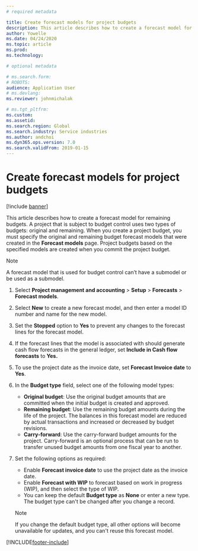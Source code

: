 ```yaml
---
# required metadata

title: Create forecast models for project budgets 
description: This article describes how to create a forecast model for remaining budgets.
author: Yowelle
ms.date: 04/24/2020
ms.topic: article
ms.prod: 
ms.technology: 

# optional metadata

# ms.search.form: 
# ROBOTS: 
audience: Application User
# ms.devlang: 
ms.reviewer: johnmichalak

# ms.tgt_pltfrm: 
ms.custom: 
ms.assetid: 
ms.search.region: Global
ms.search.industry: Service industries
ms.author: andchoi
ms.dyn365.ops.version: 7.0
ms.search.validFrom: 2019-01-15
---
```


# Create forecast models for project budgets 

[!include [banner](../includes/banner.md)]

This article describes how to create a forecast model for remaining budgets. A project that is subject to budget control uses two types of budgets: original and remaining. When you create a project budget, you must specify the original and remaining budget forecast models that were created in the **Forecast models** page. Project budgets based on the specified models are created when you commit the project budget.

> [!NOTE]
> A forecast model that is used for budget control can’t have a submodel or be used as a submodel.

1. Select **Project management and accounting** > **Setup** > **Forecasts**  > **Forecast models**.
2. Select **New** to create a new forecast model, and then enter a model ID number and name for the new model. 
3. Set the **Stopped** option to **Yes** to prevent any changes to the forecast lines for the forecast model. 
4. If the forecast lines that the model is associated with should generate cash flow forecasts in the general ledger, set **Include in Cash flow forecasts** to **Yes.** 
5. To use the project date as the invoice date, set **Forecast Invoice date** to **Yes**. 
6. In the **Budget type** field, select one of the following model types:

   - **Original budget**: Use the original budget amounts that are committed when the initial budget is created and approved.
   - **Remaining budget**: Use the remaining budget amounts during the life of the project. The balances in this forecast model are reduced by actual transactions and increased or decreased by budget revisions.
   - **Carry-forward**: Use the carry-forward budget amounts for the project. Carry-forward is an optional process that can be run to transfer unused budget amounts from one fiscal year to another.

7. Set the following options as required:

   - Enable **Forecast invoice date** to use the project date as the invoice date.
   - Enable **Forecast with WIP** to forecast based on work in progress (WIP), and then select the type of WIP. 
   - You can keep the default **Budget type** as **None** or enter a new type. The budget type can't be changed after you change a record.     
    > [!NOTE]
    > If you change the default budget type, all other options will become unavailable for updates, and you can't reuse this forecast model. 
   


 



[!INCLUDE[footer-include](../includes/footer-banner.md)]